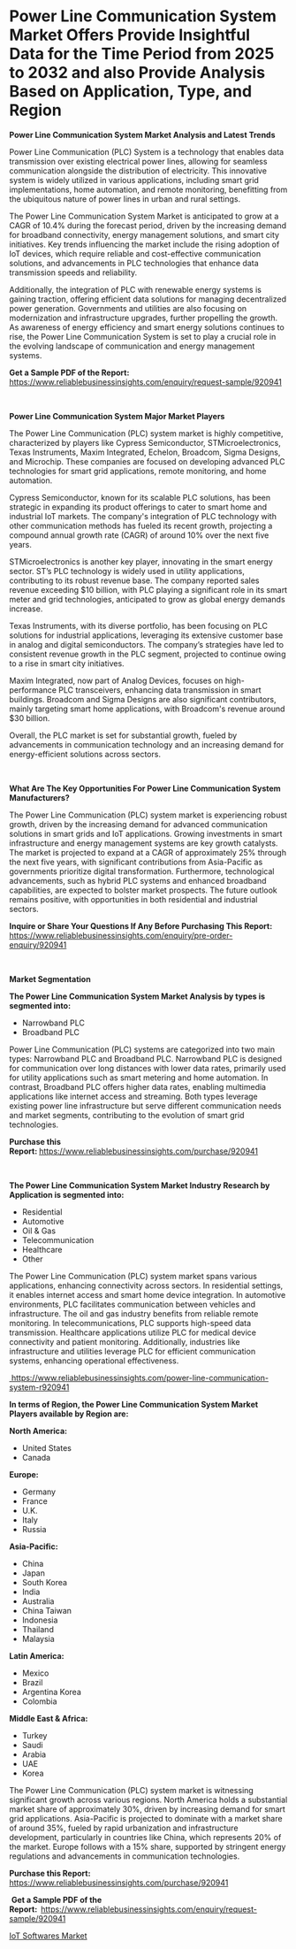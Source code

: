 <p><h1>Power Line Communication System Market Offers Provide Insightful Data for the Time Period from 2025 to 2032 and also Provide Analysis Based on Application, Type, and Region</h1></p><p><strong>Power Line Communication System Market Analysis and Latest Trends</strong></p>
<p><p>Power Line Communication (PLC) System is a technology that enables data transmission over existing electrical power lines, allowing for seamless communication alongside the distribution of electricity. This innovative system is widely utilized in various applications, including smart grid implementations, home automation, and remote monitoring, benefitting from the ubiquitous nature of power lines in urban and rural settings.</p><p>The Power Line Communication System Market is anticipated to grow at a CAGR of 10.4% during the forecast period, driven by the increasing demand for broadband connectivity, energy management solutions, and smart city initiatives. Key trends influencing the market include the rising adoption of IoT devices, which require reliable and cost-effective communication solutions, and advancements in PLC technologies that enhance data transmission speeds and reliability.</p><p>Additionally, the integration of PLC with renewable energy systems is gaining traction, offering efficient data solutions for managing decentralized power generation. Governments and utilities are also focusing on modernization and infrastructure upgrades, further propelling the growth. As awareness of energy efficiency and smart energy solutions continues to rise, the Power Line Communication System is set to play a crucial role in the evolving landscape of communication and energy management systems.</p></p>
<p><strong>Get a Sample PDF of the Report:&nbsp;</strong> <a href="https://www.reliablebusinessinsights.com/enquiry/request-sample/920941?utm_campaign=3288&utm_medium=2&utm_source=Github&utm_content=ia&utm_term=06032025&utm_id=power-line-communication-system">https://www.reliablebusinessinsights.com/enquiry/request-sample/920941</a></p>
<p>&nbsp;</p>
<p><strong>Power Line Communication System Major Market Players</strong></p>
<p><p>The Power Line Communication (PLC) system market is highly competitive, characterized by players like Cypress Semiconductor, STMicroelectronics, Texas Instruments, Maxim Integrated, Echelon, Broadcom, Sigma Designs, and Microchip. These companies are focused on developing advanced PLC technologies for smart grid applications, remote monitoring, and home automation.</p><p>Cypress Semiconductor, known for its scalable PLC solutions, has been strategic in expanding its product offerings to cater to smart home and industrial IoT markets. The company's integration of PLC technology with other communication methods has fueled its recent growth, projecting a compound annual growth rate (CAGR) of around 10% over the next five years.</p><p>STMicroelectronics is another key player, innovating in the smart energy sector. ST’s PLC technology is widely used in utility applications, contributing to its robust revenue base. The company reported sales revenue exceeding $10 billion, with PLC playing a significant role in its smart meter and grid technologies, anticipated to grow as global energy demands increase.</p><p>Texas Instruments, with its diverse portfolio, has been focusing on PLC solutions for industrial applications, leveraging its extensive customer base in analog and digital semiconductors. The company’s strategies have led to consistent revenue growth in the PLC segment, projected to continue owing to a rise in smart city initiatives.</p><p>Maxim Integrated, now part of Analog Devices, focuses on high-performance PLC transceivers, enhancing data transmission in smart buildings. Broadcom and Sigma Designs are also significant contributors, mainly targeting smart home applications, with Broadcom's revenue around $30 billion.</p><p>Overall, the PLC market is set for substantial growth, fueled by advancements in communication technology and an increasing demand for energy-efficient solutions across sectors.</p></p>
<p>&nbsp;</p>
<p><strong>What Are The Key Opportunities For Power Line Communication System Manufacturers?</strong></p>
<p><p>The Power Line Communication (PLC) system market is experiencing robust growth, driven by the increasing demand for advanced communication solutions in smart grids and IoT applications. Growing investments in smart infrastructure and energy management systems are key growth catalysts. The market is projected to expand at a CAGR of approximately 25% through the next five years, with significant contributions from Asia-Pacific as governments prioritize digital transformation. Furthermore, technological advancements, such as hybrid PLC systems and enhanced broadband capabilities, are expected to bolster market prospects. The future outlook remains positive, with opportunities in both residential and industrial sectors.</p></p>
<p><strong>Inquire or Share Your Questions If Any Before Purchasing This Report:</strong> <a href="https://www.reliablebusinessinsights.com/enquiry/pre-order-enquiry/920941?utm_campaign=3288&utm_medium=2&utm_source=Github&utm_content=ia&utm_term=06032025&utm_id=power-line-communication-system">https://www.reliablebusinessinsights.com/enquiry/pre-order-enquiry/920941</a></p>
<p>&nbsp;</p>
<p><strong>Market Segmentation</strong></p>
<p><strong>The Power Line Communication System Market Analysis by types is segmented into:</strong></p>
<p><ul><li>Narrowband PLC</li><li>Broadband PLC</li></ul></p>
<p><p>Power Line Communication (PLC) systems are categorized into two main types: Narrowband PLC and Broadband PLC. Narrowband PLC is designed for communication over long distances with lower data rates, primarily used for utility applications such as smart metering and home automation. In contrast, Broadband PLC offers higher data rates, enabling multimedia applications like internet access and streaming. Both types leverage existing power line infrastructure but serve different communication needs and market segments, contributing to the evolution of smart grid technologies.</p></p>
<p><strong>Purchase this Report:&nbsp;</strong><a href="https://www.reliablebusinessinsights.com/purchase/920941?utm_campaign=3288&utm_medium=2&utm_source=Github&utm_content=ia&utm_term=06032025&utm_id=power-line-communication-system">https://www.reliablebusinessinsights.com/purchase/920941</a></p>
<p>&nbsp;</p>
<p><strong>The Power Line Communication System Market Industry Research by Application is segmented into:</strong></p>
<p><ul><li>Residential</li><li>Automotive</li><li>Oil & Gas</li><li>Telecommunication</li><li>Healthcare</li><li>Other</li></ul></p>
<p><p>The Power Line Communication (PLC) system market spans various applications, enhancing connectivity across sectors. In residential settings, it enables internet access and smart home device integration. In automotive environments, PLC facilitates communication between vehicles and infrastructure. The oil and gas industry benefits from reliable remote monitoring. In telecommunications, PLC supports high-speed data transmission. Healthcare applications utilize PLC for medical device connectivity and patient monitoring. Additionally, industries like infrastructure and utilities leverage PLC for efficient communication systems, enhancing operational effectiveness.</p></p>
<p><a href="https://www.reliablebusinessinsights.com/power-line-communication-system-r920941?utm_campaign=3288&utm_medium=2&utm_source=Github&utm_content=ia&utm_term=06032025&utm_id=power-line-communication-system">&nbsp;https://www.reliablebusinessinsights.com/power-line-communication-system-r920941</a></p>
<p><strong>In terms of Region, the Power Line Communication System Market Players available by Region are:</strong></p>
<p>
    <p> <strong> North America: </strong>
        <ul>
            <li>United States</li>
            <li>Canada</li>
        </ul>
        </p> 
    <p> <strong> Europe: </strong>
        <ul>
            <li>Germany</li>
            <li>France</li>
            <li>U.K.</li>
            <li>Italy</li>
            <li>Russia</li>
        </ul>
        </p> 
    <p> <strong> Asia-Pacific: </strong>
        <ul>
            <li>China</li>
            <li>Japan</li>
            <li>South Korea</li>
            <li>India</li>
            <li>Australia</li>
            <li>China Taiwan</li>
            <li>Indonesia</li>
            <li>Thailand</li>
            <li>Malaysia</li>
        </ul>
        </p> 
    <p> <strong> Latin America: </strong>
        <ul>
            <li>Mexico</li>
            <li>Brazil</li>
            <li>Argentina Korea</li>
            <li>Colombia</li>
        </ul>
        </p> 
    <p> <strong> Middle East & Africa: </strong>
        <ul>
            <li>Turkey</li>
            <li>Saudi</li>
            <li>Arabia</li>
            <li>UAE</li>
            <li>Korea</li>
        </ul>
    </p>
    </p>
<p><p>The Power Line Communication (PLC) system market is witnessing significant growth across various regions. North America holds a substantial market share of approximately 30%, driven by increasing demand for smart grid applications. Asia-Pacific is projected to dominate with a market share of around 35%, fueled by rapid urbanization and infrastructure development, particularly in countries like China, which represents 20% of the market. Europe follows with a 15% share, supported by stringent energy regulations and advancements in communication technologies.</p></p>
<p><strong>Purchase this Report: </strong><a href="https://www.reliablebusinessinsights.com/purchase/920941?utm_campaign=3288&utm_medium=2&utm_source=Github&utm_content=ia&utm_term=06032025&utm_id=power-line-communication-system">https://www.reliablebusinessinsights.com/purchase/920941</a></p>
<p>&nbsp;<strong>Get a Sample PDF of the Report:&nbsp;&nbsp;</strong><a href="https://www.reliablebusinessinsights.com/enquiry/request-sample/920941?utm_campaign=3288&utm_medium=2&utm_source=Github&utm_content=ia&utm_term=06032025&utm_id=power-line-communication-system">https://www.reliablebusinessinsights.com/enquiry/request-sample/920941</a></p>
<p><strong></strong></p>
<p><p><a href="https://github.com/geyangvayora/Market-Research-Report-List-1/blob/main/iot-softwares-market.md?utm_campaign=3288&utm_medium=2&utm_source=Github&utm_content=ia&utm_term=06032025&utm_id=power-line-communication-system">IoT Softwares Market</a></p></p>